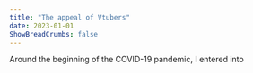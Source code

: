 ```yaml
---
title: "The appeal of Vtubers"
date: 2023-01-01
ShowBreadCrumbs: false
---
```


Around the beginning of the COVID-19 pandemic, I entered into 

